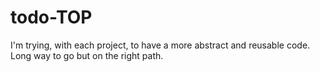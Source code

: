 # todo-TOP

I'm trying, with each project, to have a more abstract and reusable code. Long way to go but on the right path.
